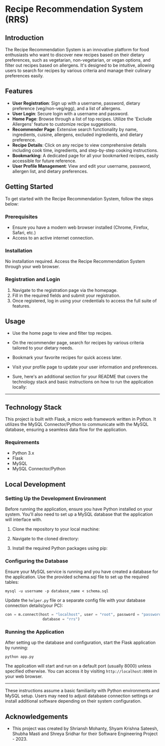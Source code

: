 # Recipe Recommendation System (RRS)

## Introduction
The Recipe Recommendation System is an innovative platform for food enthusiasts who want to discover new recipes based on their dietary preferences, such as vegetarian, non-vegetarian, or vegan options, and filter out recipes based on allergens. It's designed to be intuitive, allowing users to search for recipes by various criteria and manage their culinary preferences easily.

## Features
- **User Registration**: Sign up with a username, password, dietary preference (veg/non-veg/egg), and a list of allergens.
- **User Login**: Secure login with a username and password.
- **Home Page**: Browse through a list of top recipes. Utilize the 'Exclude Allergens' feature to customize recipe suggestions.
- **Recommender Page**: Extensive search functionality by name, ingredients, cuisine, allergens, excluded ingredients, and dietary preference.
- **Recipe Details**: Click on any recipe to view comprehensive details including cook time, ingredients, and step-by-step cooking instructions.
- **Bookmarking**: A dedicated page for all your bookmarked recipes, easily accessible for future reference.
- **User Profile Management**: View and edit your username, password, allergen list, and dietary preferences.

## Getting Started
To get started with the Recipe Recommendation System, follow the steps below:

### Prerequisites
- Ensure you have a modern web browser installed (Chrome, Firefox, Safari, etc.)
- Access to an active internet connection.

### Installation
No installation required. Access the Recipe Recommendation System through your web browser.

### Registration and Login
1. Navigate to the registration page via the homepage.
2. Fill in the required fields and submit your registration.
3. Once registered, log in using your credentials to access the full suite of features.

## Usage
- Use the home page to view and filter top recipes.
- On the recommender page, search for recipes by various criteria tailored to your dietary needs.
- Bookmark your favorite recipes for quick access later.
- Visit your profile page to update your user information and preferences.

- Sure, here's an additional section for your README that covers the technology stack and basic instructions on how to run the application locally:

---

## Technology Stack
This project is built with Flask, a micro web framework written in Python. It utilizes the MySQL Connector/Python to communicate with the MySQL database, ensuring a seamless data flow for the application.

### Requirements
- Python 3.x
- Flask
- MySQL
- MySQL Connector/Python

## Local Development

### Setting Up the Development Environment
Before running the application, ensure you have Python installed on your system. You'll also need to set up a MySQL database that the application will interface with. 

1. Clone the repository to your local machine:
   

2. Navigate to the cloned directory:

 
3. Install the required Python packages using pip:


### Configuring the Database
Ensure your MySQL service is running and you have created a database for the application. Use the provided schema.sql file to set up the required tables:

```
mysql -u username -p database_name < schema.sql
```

Update the `helper.py` file or a separate config file with your database connection details(your PC):

```python
con = m.connect(host = "localhost", user = "root", password = "password",
                 database = "rrs")
```

### Running the Application
After setting up the database and configuration, start the Flask application by running:

```
python app.py
```

The application will start and run on a default port (usually 8000) unless specified otherwise. You can access it by visiting `http://localhost:8000` in your web browser.

---

These instructions assume a basic familiarity with Python environments and MySQL setup. Users may need to adjust database connection settings or install additional software depending on their system configuration.

## Acknowledgements
- This project was created by Shriansh Mohanty, Shyam Krishna Sateesh, Shubha Masti and Shreya Sridhar for their Software Engineering Project - 2023.

